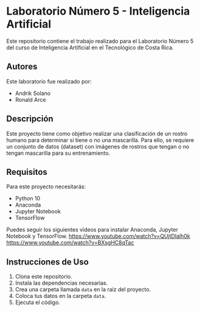 # Laboratorio Número 5 - Inteligencia Artificial

Este repositorio contiene el trabajo realizado para el Laboratorio Número 5 del curso de Inteligencia Artificial en el Tecnológico de Costa Rica.

## Autores

Este laboratorio fue realizado por:

- Andrik Solano
- Ronald Arce

## Descripción

Este proyecto tiene como objetivo realizar una clasificación de un rostro humano para determinar si tiene o no una mascarilla. Para ello, se requiere un conjunto de datos (dataset) con imágenes de rostros que tengan o no tengan mascarilla para su entrenamiento.

## Requisitos

Para este proyecto necesitarás:

- Python 10
- Anaconda
- Jupyter Notebook
- TensorFlow

Puedes seguir los siguientes videos para instalar Anaconda, Jupyter Notebook y TensorFlow.
https://www.youtube.com/watch?v=QUjtDIalh0k 
https://www.youtube.com/watch?v=BXsgHC8qTac

## Instrucciones de Uso

1. Clona este repositorio.
2. Instala las dependencias necesarias.
3. Crea una carpeta llamada `data` en la raíz del proyecto.
4. Coloca tus datos en la carpeta `data`.
5. Ejecuta el código.
